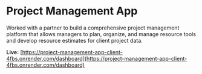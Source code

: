 # Project Management App

Worked with a partner to build a comprehensive project management platform that allows managers to plan, organize, and manage resource tools and develop resource estimates for client project data.

**Live:** [https://project-management-app-client-4fbs.onrender.com/dashboard](https://project-management-app-client-4fbs.onrender.com/dashboard)

